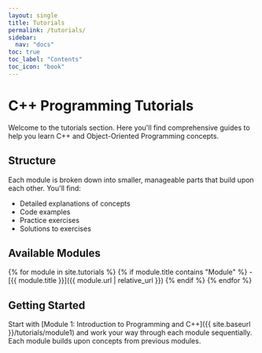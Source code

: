 ```yaml
---
layout: single
title: Tutorials
permalink: /tutorials/
sidebar:
  nav: "docs"
toc: true
toc_label: "Contents"
toc_icon: "book"
---
```


# C++ Programming Tutorials

Welcome to the tutorials section. Here you'll find comprehensive guides to help you learn C++ and Object-Oriented Programming concepts.

## Structure

Each module is broken down into smaller, manageable parts that build upon each other. You'll find:

- Detailed explanations of concepts
- Code examples
- Practice exercises
- Solutions to exercises

## Available Modules

{% for module in site.tutorials %}
  {% if module.title contains "Module" %}
    - [{{ module.title }}]({{ module.url | relative_url }})
  {% endif %}
{% endfor %}

## Getting Started

Start with [Module 1: Introduction to Programming and C++]({{ site.baseurl }}/tutorials/module1) and work your way through each module sequentially. Each module builds upon concepts from previous modules.
